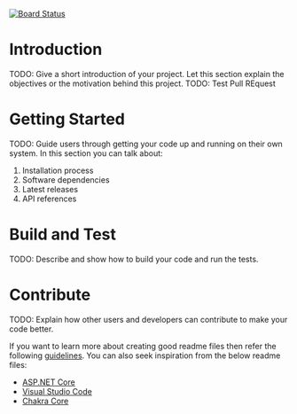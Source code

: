[![Board Status](https://dev.azure.com/CedarshareInc/04a24fe7-3b4f-46c6-9acd-a0a5a7d78e5f/f5fb2b49-98bf-4bc7-9fa5-e46328f4eb59/_apis/work/boardbadge/16b09876-8f62-449c-99a3-ab09fa9996e7)](https://dev.azure.com/CedarshareInc/04a24fe7-3b4f-46c6-9acd-a0a5a7d78e5f/_boards/board/t/f5fb2b49-98bf-4bc7-9fa5-e46328f4eb59/Microsoft.RequirementCategory)
# Introduction 
TODO: Give a short introduction of your project. Let this section explain the objectives or the motivation behind this project. 
TODO: Test Pull REquest
# Getting Started
TODO: Guide users through getting your code up and running on their own system. In this section you can talk about:
1.	Installation process
2.	Software dependencies
3.	Latest releases
4.	API references

# Build and Test
TODO: Describe and show how to build your code and run the tests. 

# Contribute
TODO: Explain how other users and developers can contribute to make your code better. 

If you want to learn more about creating good readme files then refer the following [guidelines](https://docs.microsoft.com/en-us/azure/devops/repos/git/create-a-readme?view=azure-devops). You can also seek inspiration from the below readme files:
- [ASP.NET Core](https://github.com/aspnet/Home)
- [Visual Studio Code](https://github.com/Microsoft/vscode)
- [Chakra Core](https://github.com/Microsoft/ChakraCore)
